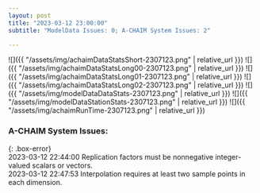 ```yaml
---
layout: post
title: "2023-03-12 23:00:00"
subtitle: "ModelData Issues: 0; A-CHAIM System Issues: 2"

---
```


![]({{ "/assets/img/achaimDataStatsShort-2307123.png" | relative_url }})
![]({{ "/assets/img/achaimDataStatsLong00-2307123.png" | relative_url }})
![]({{ "/assets/img/achaimDataStatsLong01-2307123.png" | relative_url }})
![]({{ "/assets/img/achaimDataStatsLong02-2307123.png" | relative_url }})
![]({{ "/assets/img/modelDataDataStats-2307123.png" | relative_url }})
![]({{ "/assets/img/modelDataStationStats-2307123.png" | relative_url }})
![]({{ "/assets/img/achaimRunTime-2307123.png" | relative_url }})


### A-CHAIM System Issues:  
  
{: .box-error}  
2023-03-12 22:44:00 Replication factors must be nonnegative integer-valued scalars or vectors.  
2023-03-12 22:47:53 Interpolation requires at least two sample points in each dimension.  
